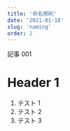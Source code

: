 ```yaml
---
title: '命名規則'
date: '2021-01-18'
slug: 'naming'
order: 2
---
```


記事 001

# Header 1

1. テスト 1
2. テスト 2
3. テスト 3
